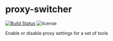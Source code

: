 # proxy-switcher

[![Build Status](https://travis-ci.org/jntakpe/proxy-switcher.svg?branch=master)](https://travis-ci.org/jntakpe/devs-skills)
![license](https://img.shields.io/badge/license-MIT-blue.svg)


Enable or disable proxy settings for a set of tools
